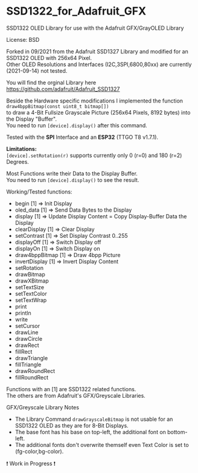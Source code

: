 # SSD1322_for_Adafruit_GFX
SSD1322 OLED Library for use with the Adafruit GFX/GrayOLED Library  
  
License: BSD  
  
Forked in 09/2021 from the Adafruit SSD1327 Library and modified for an SSD1322 OLED with 256x64 Pixel.  
Other OLED Resolutions and Interfaces (I2C,3SPI,6800,80xx) are currently (2021-09-14) not tested.  
  
You will find the orginal Library here https://github.com/adafruit/Adafruit_SSD1327  
  
Beside the Hardware specific modifications I implemented the function  
`draw4bppBitmap(const uint8_t bitmap[])`  
to draw a 4-Bit Fullsize Grayscale Picture (256x64 Pixels, 8192 bytes) into the Display "Buffer".  
You need to run `[device].display()` after this command.  
  
Tested with the **SPI** Interface and an **ESP32** (TTGO T8 v1.7.1).  
  
**Limitations:**  
`[device].setRotation(r)` supports currently only 0 (r=0) and 180 (r=2) Degrees.  
  
Most Functions write their Data to the Display Buffer.  
You need to run `[device].display()` to see the result.  
  
Working/Tested functions:  
 * begin [1]          => Init Display
 * oled_data [1]      => Send Data Bytes to the Display
 * display [1]        => Update Display Content = Copy Display-Buffer Data the Display
 * clearDisplay [1]   => Clear Display
 * setContrast [1]    => Set Display Contrast 0..255
 * displayOff [1]     => Switch Display off
 * displayOn [1]      => Switch Display on
 * draw4bppBitmap [1] => Draw 4bpp Picture
 * invertDisplay [1]  => Invert Display Content
 * setRotation
 * drawBitmap
 * drawXBitmap
 * setTextSize
 * setTextColor
 * setTextWrap
 * print
 * println
 * write
 * setCursor
 * drawLine
 * drawCircle
 * drawRect
 * fillRect
 * drawTriangle
 * fillTriangle
 * drawRoundRect
 * fillRoundRect
  
Functions with an [1] are SSD1322 related functions.  
The others are from Adafruit's GFX/Greyscale Libraries.  
  
GFX/Greyscale Library Notes
 * The Library Command `drawGrayscaleBitmap` is not usable for an SSD1322 OLED as they are for 8-Bit Displays.  
 * The base font has his base on top-left, the additional font on bottom-left.  
 * The additional fonts don't overwrite themself even Text Color is set to (fg-color,bg-color).  
  
❗ Work in Progress ❗  
